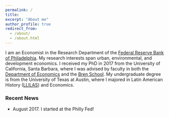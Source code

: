 ```yaml
---
permalink: /
title: 
excerpt: "About me"
author_profile: true
redirect_from:
  - /about/
  - /about.html
---
```


I am an Economist in the Research Department of the [Federal Reserve Bank of Philadelphia](https://www.philadelphiafed.org/research-and-data). My research interests span urban, environmental, and development economics. I received my PhD in 2017 from the University of California, Santa Barbara, where I was advised by faculty in both the [Department of Economics](https://econ.ucsb.edu/) and the [Bren School](https://www.bren.ucsb.edu/). My undergraduate degree is from the University of Texas at Austin, where I majored in Latin American History ([LLILAS](https://liberalarts.utexas.edu/llilas/)) and Economics.


### Recent News
* August 2017. I started at the Philly Fed!
